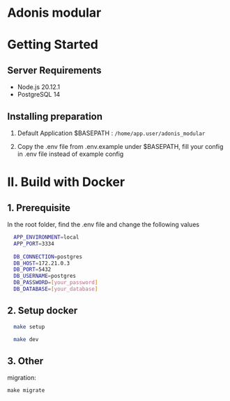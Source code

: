 # Adonis modular

# Getting Started

## Server Requirements

- Node.js 20.12.1
- PostgreSQL 14

## Installing preparation

1. Default Application $BASEPATH : `/home/app.user/adonis_modular`

2. Copy the .env file from .env.example under $BASEPATH, fill your config in .env file instead of example config

# II. Build with Docker

## 1. Prerequisite

In the root folder, find the .env file and change the following values

```bash
  APP_ENVIRONMENT=local
  APP_PORT=3334
  
  DB_CONNECTION=postgres
  DB_HOST=172.21.0.3
  DB_PORT=5432
  DB_USERNAME=postgres
  DB_PASSWORD=[your_password]
  DB_DATABASE=[your_database]
```

## 2. Setup docker

```bash
  make setup
```

```bash
  make dev
```

## 3. Other

migration:
```
make migrate
```
